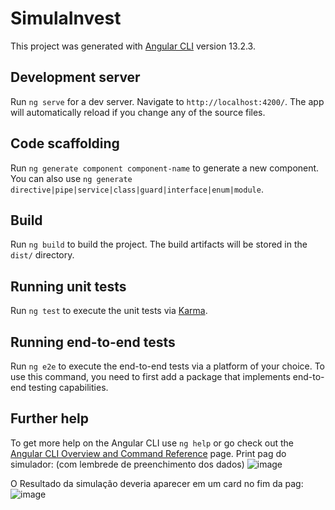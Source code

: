 # SimulaInvest

This project was generated with [Angular CLI](https://github.com/angular/angular-cli) version 13.2.3.

## Development server

Run `ng serve` for a dev server. Navigate to `http://localhost:4200/`. The app will automatically reload if you change any of the source files.

## Code scaffolding

Run `ng generate component component-name` to generate a new component. You can also use `ng generate directive|pipe|service|class|guard|interface|enum|module`.

## Build

Run `ng build` to build the project. The build artifacts will be stored in the `dist/` directory.

## Running unit tests

Run `ng test` to execute the unit tests via [Karma](https://karma-runner.github.io).

## Running end-to-end tests

Run `ng e2e` to execute the end-to-end tests via a platform of your choice. To use this command, you need to first add a package that implements end-to-end testing capabilities.

## Further help

To get more help on the Angular CLI use `ng help` or go check out the [Angular CLI Overview and Command Reference](https://angular.io/cli) page.
Print pag do simulador:
(com lembrede de preenchimento dos dados)
![image](https://user-images.githubusercontent.com/94873410/167698874-42088379-7e3b-43b9-852f-03e799f1079b.png)

O Resultado da simulação deveria aparecer em um card no fim da pag:
![image](https://user-images.githubusercontent.com/94873410/167698684-eb224a34-70ea-4ee6-a273-02077538afd0.png)
